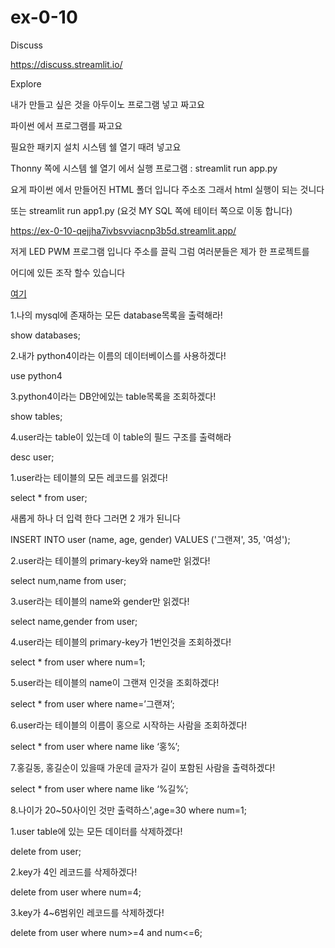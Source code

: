 # ex-0-10
Discuss

https://discuss.streamlit.io/

Explore

내가 만들고 싶은 것을 아두이노 프로그램 넣고 짜고요

파이썬 에서 프로그램를 짜고요

필요한 패키지 설치 시스템 쉘 열기 때려 넣고요

Thonny 쪽에 시스템 쉘 열기 에서 실행 프로그램 : streamlit run app.py  

요게 파이썬 에서 만들어진 HTML 폴더 입니다 주소조 그래서 html 실행이 되는 것니다

또는  streamlit run app1.py (요것 MY SQL 쪽에 테이터 쪽으로 이동 합니다)

https://ex-0-10-qejjha7ivbsvviacnp3b5d.streamlit.app/


저게 LED PWM 프로그램 입니다 주소를 끌릭 그럼 여러분들은 제가 한 프로젝트를 

어디에 있든 조작 할수 있습니다


[여기](http://172.30.1.177:8501/) 

1.나의 mysql에 존재하는 모든 database목록을 출력해라!

show databases;

2.내가 python4이라는 이름의 데이터베이스를 사용하겠다!

use python4

3.python4이라는 DB안에있는 table목록을 조회하겠다!

show tables;

4.user라는 table이 있는데 이 table의 필드 구조를 출력해라

desc user;

1.user라는 테이블의 모든 레코드를 읽겠다!

select * from user;

새롭게 하나 더 입력 한다 그러면 2 개가 된니다

INSERT INTO user (name, age, gender) VALUES ('그랜져', 35, '여성');


2.user라는 테이블의 primary-key와 name만 읽겠다!

select num,name from user;

3.user라는 테이블의 name와 gender만 읽겠다!

select name,gender from user;

4.user라는 테이블의 primary-key가 1번인것을 조회하겠다!

select * from user where num=1;

5.user라는 테이블의 name이 그랜져 인것을 조회하겠다!

select * from user where name=’그랜져’;

6.user라는 테이블의 이름이 홍으로 시작하는 사람을 조회하겠다!

select * from user where name like ‘홍%’;

7.홍길동, 홍길순이 있을때 가운데 글자가 길이 포함된 사람을 출력하겠다!

select * from user where name like ‘%길%’;

8.나이가 20~50사이인 것만 출력하스',age=30 where num=1;

1.user table에 있는 모든 데이터를 삭제하겠다!

delete from user;

2.key가 4인 레코드를 삭제하겠다!

delete from user where num=4;

3.key가 4~6범위인 레코드를 삭제하겠다!

delete from user where num>=4 and num<=6;






